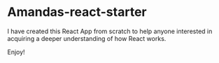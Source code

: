 # Amandas-react-starter
I have created this React App from scratch to help anyone interested in acquiring a deeper understanding of how React works.

Enjoy!
